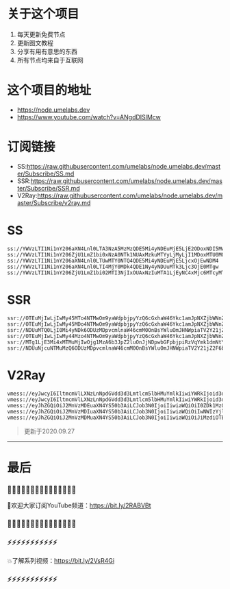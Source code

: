 # 关于这个项目
1. 每天更新免费节点
2. 更新图文教程
3. 分享有用有意思的东西
4. 所有节点均来自于互联网

# 这个项目的地址

* https://node.umelabs.dev
* https://www.youtube.com/watch?v=ANgdDISlMcw

# 订阅链接

* SS:https://raw.githubusercontent.com/umelabs/node.umelabs.dev/master/Subscribe/SS.md
* SSR:https://raw.githubusercontent.com/umelabs/node.umelabs.dev/master/Subscribe/SSR.md
* V2Ray:https://raw.githubusercontent.com/umelabs/node.umelabs.dev/master/Subscribe/v2ray.md

# SS

```http
ss://YWVzLTI1Ni1nY206aXN4Lnl0LTA3NzA5MzMzQDE5Mi4yNDEuMjE5LjE2ODoxNDI5Mw==
ss://YWVzLTI1Ni1nY206ZjU1LmZ1bi0xNzA0NTk1NUAxMzkuMTYyLjMyLjI1MDoxMTU0MQ==
ss://YWVzLTI1Ni1nY206aXN4Lnl0LTUwMTY0NTQ4QDE5Mi4yNDEuMjE5LjcxOjEwNDM4
ss://YWVzLTI1Ni1nY206aXN4Lnl0LTI4MjY0MDk4QDE1Ny4yNDUuMTk3Ljc3OjE0MTgw
ss://YWVzLTI1Ni1nY206ZjU1LmZ1bi02MTI3NjIxOUAxNzIuMTA1LjEyNC4xMjc6MTcyMTk=
```

# SSR

```http
ssr://OTEuMjIwLjIwMy45MTo4NTMwOm9yaWdpbjpyYzQ6cGxhaW46Ykc1amJpNXZjbWNnZERjLz9vYmZzcGFyYW09JnJlbWFya3M9NXJTYjVwMko1NS0yU1EmZ3JvdXA9VEc1amJpNXZjbWM
ssr://OTEuMjIwLjIwMy45MDo4NTMwOm9yaWdpbjpyYzQ6cGxhaW46Ykc1amJpNXZjbWNnZERjLz9vYmZzcGFyYW09JnJlbWFya3M9NXJTYjVwMko1NS0yU2cmZ3JvdXA9VEc1amJpNXZjbWM
ssr://NDUuMTQ0LjI0Mi4yNDk6ODUzMDpvcmlnaW46cmM0OnBsYWluOmJHNWpiaTV2Y21jZ2REYy8_b2Jmc3BhcmFtPSZyZW1hcmtzPTVyU2I1cDJKNTUtMlN3Jmdyb3VwPVRHNWpiaTV2Y21j
ssr://OTEuMjIwLjIwMy44Mzo4NTMwOm9yaWdpbjpyYzQ6cGxhaW46Ykc1amJpNXZjbWNnZERjLz9vYmZzcGFyYW09JnJlbWFya3M9NXJTYjVwMko1NS0yVEEmZ3JvdXA9VEc1amJpNXZjbWM
ssr://MTg1LjE3Mi4xMTMuMjIwOjg1MzA6b3JpZ2luOnJjNDpwbGFpbjpiRzVqYmk1dmNtY2dhemxxLz9vYmZzcGFyYW09JnJlbWFya3M9NUxpYzVMcXNRdyZncm91cD1URzVqYmk1dmNtYw
ssr://NDUuNjcuNTMuMzQ6ODUzMDpvcmlnaW46cmM0OnBsYWluOmJHNWpiaTV2Y21jZ2F6bHEvP29iZnNwYXJhbT0mcmVtYXJrcz01TGljNUxxc1JBJmdyb3VwPVRHNWpiaTV2Y21j
```

# V2Ray

```http
vmess://eyJwcyI6IltmcmVlLXNzLnNpdGVdd3d3Lmtlcm5lbHMuYmlkIiwiYWRkIjoid3d3Lmtlcm5lbHMuYmlkIiwicG9ydCI6IjQ0MyIsImlkIjoiYTI1ZTQ4NmUtM2FjNS1mMDllLTA2YWItMGQzNmQzN2RiZTRhIiwiYWlkIjoiMCIsIm5ldCI6IndzIiwidHlwZSI6Im5vbmUiLCJob3N0IjoiL3dzIiwidGxzIjoidGxzIn0=
vmess://eyJwcyI6IltmcmVlLXNzLnNpdGVdd3d3Lmtlcm5lbHMuYmlkIiwiYWRkIjoid3d3Lmtlcm5lbHMuYmlkIiwicG9ydCI6IjgwIiwiaWQiOiIwZjU5NTcyMS00NmM5LThlY2ItZDIyMy04NmNjMmY0ZWU0ZWEiLCJhaWQiOiIwIiwibmV0Ijoid3MiLCJ0eXBlIjoibm9uZSIsImhvc3QiOiIvd3MiLCJ0bHMiOiJub25lIn0=
vmess://eyJhZGQiOiJ2MnVzMDEuaXN4YS50b3AiLCJob3N0IjoiIiwiaWQiOiI0ZDk1MzQ4NC02OTEwLTQ3YTctODBlYS0xNWEwZDcxMmJiNmMiLCJuZXQiOiJ3cyIsInBhdGgiOiJcL3JheSIsInBvcnQiOiI0NDMiLCJwcyI6ImlzeC55dC0wMSIsInRscyI6InRscyIsInYiOjIsImFpZCI6MCwidHlwZSI6Im5vbmUifQo=
vmess://eyJhZGQiOiJ2MnVzMDIuaXN4YS50b3AiLCJob3N0IjoiIiwiaWQiOiIwNWIzYjlhMy04NjEzLTQ4ZmMtOWNlZS00ZTlhZTIyN2VlMzAiLCJuZXQiOiJ3cyIsInBhdGgiOiJcL3JheSIsInBvcnQiOiI0NDMiLCJwcyI6ImlzeC55dC0wMiIsInRscyI6InRscyIsInYiOjIsImFpZCI6MCwidHlwZSI6Im5vbmUifQo=
vmess://eyJhZGQiOiJ2MnVzMDMuaXN4YS50b3AiLCJob3N0IjoiIiwiaWQiOiJiMzdiOTE0MC02MGI5LTRmMTAtYmFiOC1hNzhmZjZkYzRhZTgiLCJuZXQiOiJ3cyIsInBhdGgiOiJcL3JheSIsInBvcnQiOiI0NDMiLCJwcyI6ImlzeC55dC0wMyIsInRscyI6InRscyIsInYiOjIsImFpZCI6MCwidHlwZSI6Im5vbmUifQo=
```



> 更新于2020.09.27

---

# 最后
### 🌸🌸🌸🌸🌸🌸🌸🌸🌸🌸🌸🌸🌸🌸🌸

👏欢迎大家订阅YouTube频道：https://bit.ly/2RABVBt

### 🌸🌸🌸🌸🌸🌸🌸🌸🌸🌸🌸🌸🌸🌸🌸



### ⚡️⚡️⚡️⚡️⚡️⚡️⚡️⚡️⚡️⚡️⚡️

💥了解系列视频：https://bit.ly/2VsR4Gi

### ⚡️⚡️⚡️⚡️⚡️⚡️⚡️⚡️⚡️⚡️⚡️